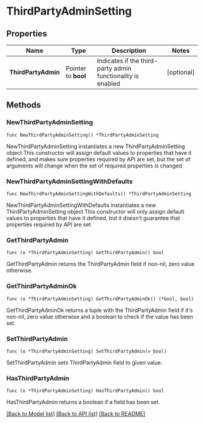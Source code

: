 # ThirdPartyAdminSetting

## Properties

Name | Type | Description | Notes
------------ | ------------- | ------------- | -------------
**ThirdPartyAdmin** | Pointer to **bool** | Indicates if the third-party admin functionality is enabled | [optional] 

## Methods

### NewThirdPartyAdminSetting

`func NewThirdPartyAdminSetting() *ThirdPartyAdminSetting`

NewThirdPartyAdminSetting instantiates a new ThirdPartyAdminSetting object
This constructor will assign default values to properties that have it defined,
and makes sure properties required by API are set, but the set of arguments
will change when the set of required properties is changed

### NewThirdPartyAdminSettingWithDefaults

`func NewThirdPartyAdminSettingWithDefaults() *ThirdPartyAdminSetting`

NewThirdPartyAdminSettingWithDefaults instantiates a new ThirdPartyAdminSetting object
This constructor will only assign default values to properties that have it defined,
but it doesn't guarantee that properties required by API are set

### GetThirdPartyAdmin

`func (o *ThirdPartyAdminSetting) GetThirdPartyAdmin() bool`

GetThirdPartyAdmin returns the ThirdPartyAdmin field if non-nil, zero value otherwise.

### GetThirdPartyAdminOk

`func (o *ThirdPartyAdminSetting) GetThirdPartyAdminOk() (*bool, bool)`

GetThirdPartyAdminOk returns a tuple with the ThirdPartyAdmin field if it's non-nil, zero value otherwise
and a boolean to check if the value has been set.

### SetThirdPartyAdmin

`func (o *ThirdPartyAdminSetting) SetThirdPartyAdmin(v bool)`

SetThirdPartyAdmin sets ThirdPartyAdmin field to given value.

### HasThirdPartyAdmin

`func (o *ThirdPartyAdminSetting) HasThirdPartyAdmin() bool`

HasThirdPartyAdmin returns a boolean if a field has been set.


[[Back to Model list]](../README.md#documentation-for-models) [[Back to API list]](../README.md#documentation-for-api-endpoints) [[Back to README]](../README.md)


